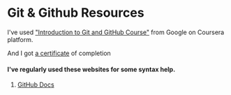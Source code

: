# Git & Github Resources

I've used <a href="https://www.coursera.org/learn/introduction-git-github">"Introduction to Git and GitHub Course"</a> from Google on Coursera platform.<br>

And I got <a href="https://www.coursera.org/account/accomplishments/certificate/LGFNC84W2EEL">a certificate</a> of completion


#### I've regularly used these websites for some syntax help.

1. [GitHub Docs](https://docs.github.com/en/get-started/importing-your-projects-to-github/importing-source-code-to-github/adding-locally-hosted-code-to-github)



